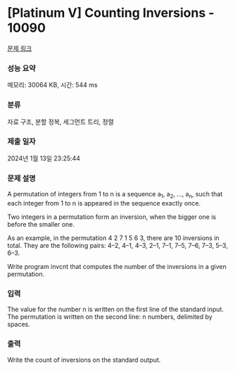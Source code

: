 # [Platinum V] Counting Inversions - 10090 

[문제 링크](https://www.acmicpc.net/problem/10090) 

### 성능 요약

메모리: 30064 KB, 시간: 544 ms

### 분류

자료 구조, 분할 정복, 세그먼트 트리, 정렬

### 제출 일자

2024년 1월 13일 23:25:44

### 문제 설명

<p>A permutation of integers from 1 to n is a sequence a<sub>1</sub>, a<sub>2</sub>, ..., a<sub>n</sub>, such that each integer from 1 to n is appeared in the sequence exactly once.</p>

<p>Two integers in а permutation form an inversion, when the bigger one is before the smaller one.</p>

<p>As an example, in the permutation 4 2 7 1 5 6 3, there are 10 inversions in total. They are the following pairs: 4–2, 4–1, 4–3, 2–1, 7–1, 7–5, 7–6, 7–3, 5–3, 6–3.</p>

<p>Write program invcnt that computes the number of the inversions in a given permutation.</p>

### 입력 

 <p>The value for the number n is written on the first line of the standard input. The permutation is written on the second line: n numbers, delimited by spaces.</p>

### 출력 

 <p>Write the count of inversions on the standard output.</p>

